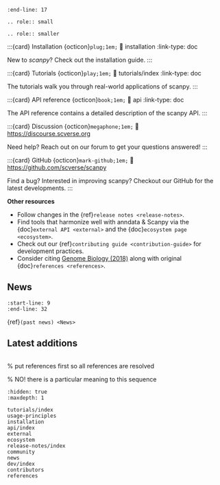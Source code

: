 ```{include} ../README.md
:end-line: 17
```

```{eval-rst}
.. role:: small
```

```{eval-rst}
.. role:: smaller
```


:::{card} Installation {octicon}`plug;1em;`
:link: installation
:link-type: doc

New to *scanpy*? Check out the installation guide.
:::

:::{card} Tutorials {octicon}`play;1em;`
:link: tutorials/index
:link-type: doc

The tutorials walk you through real-world applications of scanpy.
:::

:::{card} API reference {octicon}`book;1em;`
:link: api
:link-type: doc

The API reference contains a detailed description of
the scanpy API.
:::

:::{card} Discussion {octicon}`megaphone;1em;`
:link: https://discourse.scverse.org

Need help? Reach out on our forum to get your questions answered!
:::

:::{card} GitHub {octicon}`mark-github;1em;`
:link: https://github.com/scverse/scanpy

Find a bug? Interested in improving scanpy? Checkout our GitHub for the latest developments.
:::

**Other resources**
* Follow changes in the {ref}`release notes <release-notes>`.
* Find tools that harmonize well with anndata & Scanpy via the {doc}`external API <external>` and the {doc}`ecosystem page <ecosystem>`.
* Check out our {ref}`contributing guide <contribution-guide>` for development practices.
* Consider citing [Genome Biology (2018)] along with original {doc}`references <references>`.

## News

```{include} news.md
:start-line: 9
:end-line: 32
```

{ref}`(past news) <News>`
## Latest additions

```{include} release-notes/release-latest.md
```

% put references first so all references are resolved

% NO! there is a particular meaning to this sequence

```{toctree}
:hidden: true
:maxdepth: 1

tutorials/index
usage-principles
installation
api/index
external
ecosystem
release-notes/index
community
news
dev/index
contributors
references
```

[discourse]: https://discourse.scverse.org/
[genome biology (2018)]: https://doi.org/10.1186/s13059-017-1382-0
[github]: https://github.com/scverse/scanpy
